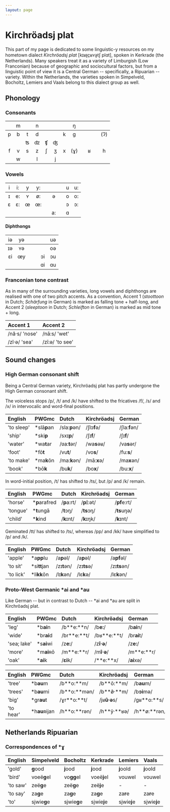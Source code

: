 ```yaml
---
layout: page
---
```


# Kirchröadsj plat

This part of my page is dedicated to some linguistic-y resources on my hometown dialect *Kirchröadsj plat* [kɪʁᵻ̯çʁʏə̯tʃ plɑt], spoken in Kerkrade (the Netherlands). Many speakers treat it as a variety of Limburgish (Low Franconian) because of geographic and sociocultural factors, but from a linguistic point of view it is a Central German -- specifically, a Ripuarian -- variety. Within the Netherlands, the varieties spoken in Simpelveld, Bocholtz, Lemiers and Vaals belong to this dialect group as well.

## Phonology

### Consonants

| <span style="font-weight:normal"></span> | <span style="font-weight:normal">m</span> | <span style="font-weight:normal"></span> | <span style="font-weight:normal">n</span> | <span style="font-weight:normal"></span> | <span style="font-weight:normal"></span> | <span style="font-weight:normal"></span> | <span style="font-weight:normal">ŋ</span> | <span style="font-weight:normal"></span> | <span style="font-weight:normal"></span> | <span style="font-weight:normal"></span> | <span style="font-weight:normal"></span> |
| :-: | :-: | :-: | :-: | :-: | :-: | :-: | :-: | :-: | :-: | :-: | :-: |
|  p  |  b  |  t  |  d  |     |     |  k  |  ɡ  |     |     |     | (ʔ) |
|     |     |  ʦ  |  ʣ  |  ʧ  |  ʤ  |     |     |     |     |     |     |
|  f  |  v  |  s  |  z  |  ʃ  |  ʒ  |  x  | (ɣ) |     |  ʁ  |     |  h  |
|     |  w  |     |  l  |     |  j  |     |     |     |     |     |     |

### Vowels

| <span style="font-weight:normal">i</span> | <span style="font-weight:normal">i:</span> | <span style="font-weight:normal">y</span> | <span style="font-weight:normal">y:</span> | <span style="font-weight:normal"></span> | <span style="font-weight:normal"></span> | <span style="font-weight:normal"></span> | <span style="font-weight:normal">u</span> | <span style="font-weight:normal">u:</span> |
| :-: | :-: | :-: | :-: | :-: | :-: | :-: | :-: | :-: |
|  ɪ  |  e: |  ʏ  |  ø: |     |  ə  |     |  o  |  o: |
|  ɛ  |  ɛ: |  œ  |  œ: |     |     |     |  ɔ  |  ɔ: |
|     |     |     |     |     |  a: |     |  ɑ  |     |

#### Diphthongs

| <span style="font-weight:normal">iə</span> | <span style="font-weight:normal">yə</span> | <span style="font-weight:normal"></span> | <span style="font-weight:normal"></span> | <span style="font-weight:normal"></span> | <span style="font-weight:normal">uə</span> |
| :-: | :-: | :-: | :-: | :-: | :-: |
|  ɪə |  ʏə |     |     |     |  oə |
|  ɛi |  œy |     |     |  ɔi |  ɔu |
|     |     |     |     |  ɑi |  ɑu |

### Franconian tone contrast

As in many of the surrounding varieties, long vowels and diphthongs are realised with one of two pitch accents. As a convention, Accent 1 (*stoottoon* in Dutch; *Schärfung* in German) is marked as falling tone + half-long, and Accent 2 (*sleeptoon* in Dutch; *Schleifton* in German) is marked as mid tone + long.

| Accent 1 | Accent 2 |
| :------- | :------- |
| /nâ·s/ 'nose' | /nā:s/ 'wet' |
| /zî·ə/ 'sea' | /zī:ə/ 'to see' |

## Sound changes

### High German consonant shift

Being a Central German variety, Kirchröadsj plat has partly undergone the High German consonant shift. 

The voiceless stops /p/, /t/ and /k/ have shifted to the fricatives /f/, /s/ and /x/ in intervocalic and word-final positions.

| English | PWGmc | Dutch | Kirchröadsj | German |
| :------ | :---- | :---- | :---------- | :----- |
| 'to sleep' | *slā**p**an | /sla:**p**ən/ | /ʃlɔ**f**ə/ | /ʃla:**f**ən/ |
| 'ship' | *ski**p** | /sxɪ**p**/ | /ʃɪ**f**/ | /ʃɪ**f**/ |
| 'water' | *wa**t**ar | /ʋa:**t**ər/ | /wa**s**əʁ/ | /va**s**ər/ |
| 'foot' | *fō**t** | /vu**t**/ | /vo**s**/ | /fu:**s**/ |
| 'to make' | *ma**k**ōn | /ma:**k**ən/ | /mā:**x**ə/ | /ma**x**ən/ |
| 'book' | *bō**k** | /bu**k**/ | /bo**x**/ | /bu:**x**/ |

In word-initial position, /t/ has shifted to /ts/, but /p/ and /k/ remain.

| English | PWGmc | Dutch | Kirchröadsj | German |
| :------ | :---- | :---- | :---------- | :----- |
| 'horse' | ***p**arafred  | /**p**a:rt/ | /**p**ɪ̄:ət/ | /**pf**e:rt/ |
| 'tongue' | ***t**ungā | /**t**ɔŋ/ | /**ts**ɔŋ/ | /**ts**uŋə/ |
| 'child' | ***k**ind | /**k**ɪnt/ | /**k**ɪŋk/ | /**k**ɪnt/ |

Geminated /tt/ has shifted to /ts/, whereas /pp/ and /kk/ have simplified to /p/ and /k/.

| English | PWGmc | Dutch | Kirchröadsj | German |
| :------ | :---- | :---- | :---------- | :----- |
| 'apple' | *a**pp**lu  | /a**p**əl/ | /a**p**əl/ | /a**pf**əl/ |
| 'to sit' | *si**tt**jan | /zɪ**t**ən/ | /zɪ**ts**ə/ | /zɪ**ts**ən/ |
| 'to lick' | *li**kk**ōn | /lɪ**k**ən/ | /lɛ**k**ə/ | /lɛ**k**ən/ |

### Proto-West Germanic *ai and *au

Like German -- but in contrast to Dutch -- *ai and *au are split in Kirchröadsj plat.

| English | PWGmc | Dutch | Kirchröadsj | German |
| :------ | :---- | :---- | :---------- | :----- |
| 'leg' | *b**ai**n | /b**e:**n/ | /b**e:**/ | /b**ai**n/ |
| 'wide' | *br**ai**d | /br**e:**t/ | /bʁ**e:**t/  | /br**ai**t/ |
| 'sea; lake' | *s**ai**wi | /z**e:**/ | /z**î·ə**/  | /z**e:**/ |
| 'more' | *m**ai**ʀō | /m**e:**r/ | /m**î·ə**/  | /m**e:**r/ |
| 'oak' | ***ai**k | /**ɛi**k/ | /**e:**x/  | /**ai**xə/ |

| English | PWGmc | Dutch | Kirchröadsj | German |
| :------ | :---- | :---- | :---------- | :----- |
| 'tree' | *b**au**m | /b**o:**m/ | /b**ō:**m/ | /b**au**m/ |
| 'trees' | *b**au**mi | /b**o:**mən/ | /b**ø̂·**m/  | /b**ɔi**mə/ |
| 'big' | *gr**au**t | /ɣr**o:**t/ | /jʁ**û·ə**s/  | /ɡʁ**o:**s/ |
| 'to hear' | *h**au**ʀijan | /h**o:**rən/ | /h**ŷ·**ʁə/  | /h**ø:**rən/ |

## Netherlands Ripuarian

### Correspondences of *ɣ

| English | Simpelveld | Bocholtz | Kerkrade | Lemiers | Vaals |
| :------ | :--------- | :------- | :------- | :------ | :---- |
| 'gold' | **g**ood | **j**ood | **j**ood | **j**oold | **j**oold |
| 'bird' | voeë**g**el | vo**gg**el | voeë**j**el | vouwel | vouwel |
| 'to saw' | zeë**g**e | zeë**g**e | zeë**j**e | - | - |
| 'to say' | za**g**e | za**g**e | za**g**e | za**r**e | za**r**e |
| 'to' | sjwie**g**e | sjwie**g**e | sjwie**j**e | sjwie**j**e | sjwie**j**e |
